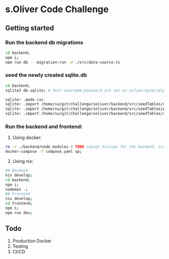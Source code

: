 # s.Oliver Code Challenge

## Getting started

### Run the backend db migrations

```bash
cd backend;
npm i;
npm run db -- migration:run -d ./src/data-source.ts
```

### seed the newly created sqlite.db

```bash
cd backend;
sqlite3 db.sqlite; # test username:password are set as sufian:mysecretpass

sqlite> .mode csv
sqlite> .import /home/su/git/challenge/soliver/backend/src/seedTables/user.csv user
sqlite> .import /home/su/git/challenge/soliver/backend/src/seedTables/product.csv product
sqlite> .import /home/su/git/challenge/soliver/backend/src/seedTables/cart_product.csv cart_product
```

### Run the backend and frontend:
1. Using docker:

```bash
rm -r ./backend/node_modules # TODO causes hiccups for the backend, investigate the issue
docker-compose -f compose.yaml up;
```

2. Using nix:

```bash
## Backend
nix develop;
cd backend;
npm i;
nodemon .;
## Frontend
nix develop;
cd frontend;
npm i;
npm run dev;
```

## Todo

1. Production Docker
2. Testing
3. CI/CD
